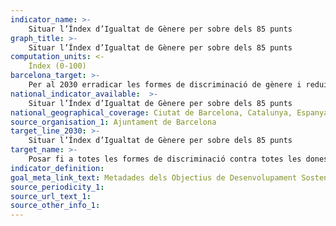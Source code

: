 ```yaml
---
indicator_name: >-
    Situar l’Índex d’Igualtat de Gènere per sobre dels 85 punts
graph_title: >-
    Situar l’Índex d’Igualtat de Gènere per sobre dels 85 punts
computation_units: <-
	Índex (0-100)
barcelona_target: >-
    Per al 2030 erradicar les formes de discriminació de gènere i reduir l’impacte d’aquestes sobre la igualtat
national_indicator_available:  >-
    Situar l’Índex d’Igualtat de Gènere per sobre dels 85 punts
national_geographical_coverage: Ciutat de Barcelona, Catalunya, Espanya
source_organisation_1: Ajuntament de Barcelona
target_line_2030: >-
    Situar l’Índex d’Igualtat de Gènere per sobre dels 85 punts
target_name: >-
    Posar fi a totes les formes de discriminació contra totes les dones i nenes a tot el món
indicator_definition:
goal_meta_link_text: Metadades dels Objectius de Desenvolupament Sostenible de les Nacions Unides (pdf 894kB)
source_periodicity_1: 
source_url_text_1: 
source_other_info_1:
---
```


